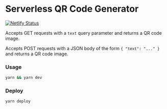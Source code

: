 # Serverless QR Code Generator

[![Netlify Status](https://api.netlify.com/api/v1/badges/0c53510c-8a5b-460f-a70f-65796e87ca5a/deploy-status)](https://app.netlify.com/sites/creative-bublanina-ffd1e1/deploys)

Accepts GET requests with a `text` query parameter and returns a QR code image.

Accepts POST requests with a JSON body of the form `{ "text": "..." }` and returns a QR code image.

### Usage

```bash
yarn && yarn dev
```

### Deploy

```bash
yarn deploy
```
